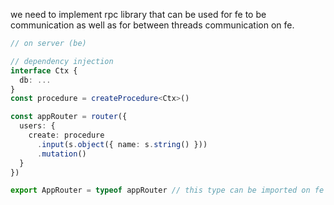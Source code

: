 we need to implement rpc library that can be used for fe to be communication as well as for between threads communication on fe.

```ts
// on server (be)

// dependency injection
interface Ctx {
  db: ...
}
const procedure = createProcedure<Ctx>()

const appRouter = router({
  users: {
    create: procedure
      .input(s.object({ name: s.string() }))
      .mutation()
  }
})

export AppRouter = typeof appRouter // this type can be imported on fe
```
